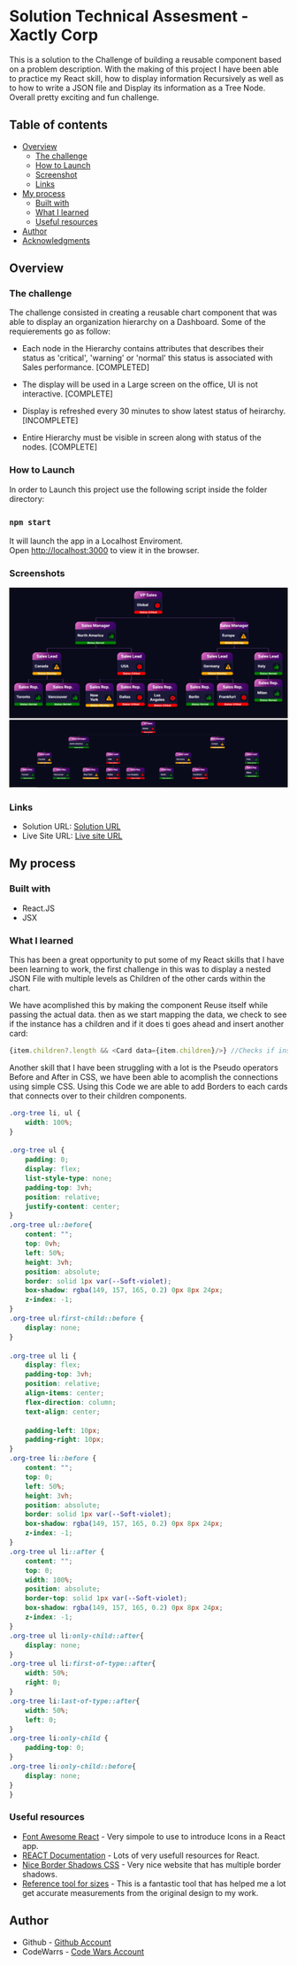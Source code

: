 # Solution Technical Assesment - Xactly Corp

This is a solution to the Challenge of building a reusable component based on a problem description. With the making of this project I have been able to practice my React skill, how to display information Recursively as well as to how to write a JSON file and Display its information as a Tree Node. Overall pretty exciting and fun challenge.

## Table of contents

- [Overview](#overview)
  - [The challenge](#the-challenge)
  - [How to Launch](#How-to-Launch)
  - [Screenshot](#screenshots)
  - [Links](#links)
- [My process](#my-process)
  - [Built with](#built-with)
  - [What I learned](#what-i-learned)
  - [Useful resources](#useful-resources)
- [Author](#author)
- [Acknowledgments](#acknowledgments)


## Overview

### The challenge

The challenge consisted in creating a reusable chart component that was able to display an organization hierarchy on a Dashboard. Some of the requierements go as follow:

- Each node in the Hierarchy contains attributes that describes their status as 'critical', 'warning' or 'normal' this status is associated with Sales performance. [COMPLETED]

- The display will be used in a Large screen on the office, UI is not interactive. [COMPLETE]

- Display is refreshed every 30 minutes to show latest status of heirarchy. [INCOMPLETE]

- Entire Hierarchy must be visible in screen along with status of the nodes. [COMPLETE]

### How to Launch

In order to Launch this project use the following script inside the folder directory:

### `npm start`

It will launch the app in a Localhost Enviroment.\
Open [http://localhost:3000](http://localhost:3000) to view it in the browser.




### Screenshots

![](/screenshot/screenshot1.png)
![](/screenshot/screenshot2.png)


### Links

- Solution URL: [Solution URL](https://github.com/ibendiburg/react-org-chart-component)
- Live Site URL: [Live site URL](https://react-org-chart-component.netlify.app/)

## My process

### Built with

- React.JS
- JSX

### What I learned

This has been a great opportunity to put some of my React skills that I have been learning to work, the first challenge in this was to display a nested JSON File with multiple levels as Children of the other cards within the chart.

We have acomplished this by making the component Reuse itself while passing the actual data. then as we start mapping the data, we check to see if the instance has a children and if it does ti goes ahead and insert another card:

```js
{item.children?.length && <Card data={item.children}/>} //Checks if instance has Children
```
Another skill that I have been struggling with a lot is the Pseudo operators Before and After in CSS, we have been able to acomplish the connections using simple CSS. Using this Code we are able to add Borders to each cards that connects over to their children components.

```css
.org-tree li, ul {
    width: 100%;
}

.org-tree ul {
    padding: 0;
    display: flex;
    list-style-type: none;
    padding-top: 3vh;
    position: relative;
    justify-content: center;
}
.org-tree ul::before{
    content: "";
    top: 0vh;
    left: 50%;
    height: 3vh;
    position: absolute;
    border: solid 1px var(--Soft-violet);
    box-shadow: rgba(149, 157, 165, 0.2) 0px 8px 24px;
    z-index: -1;
}
.org-tree ul:first-child::before {
    display: none;
}

.org-tree ul li {
    display: flex;
    padding-top: 3vh;
    position: relative;
    align-items: center;
    flex-direction: column;
    text-align: center;

    padding-left: 10px;
    padding-right: 10px;
}
.org-tree li::before {
    content: "";
    top: 0;
    left: 50%;
    height: 3vh;
    position: absolute;
    border: solid 1px var(--Soft-violet);
    box-shadow: rgba(149, 157, 165, 0.2) 0px 8px 24px;
    z-index: -1;
}
.org-tree ul li::after {
    content: "";
    top: 0;
    width: 100%;
    position: absolute;
    border-top: solid 1px var(--Soft-violet);
    box-shadow: rgba(149, 157, 165, 0.2) 0px 8px 24px;
    z-index: -1;
}
.org-tree ul li:only-child::after{
    display: none;
}
.org-tree ul li:first-of-type::after{
    width: 50%;
    right: 0;
}
.org-tree li:last-of-type::after{
    width: 50%;
    left: 0;
}
.org-tree li:only-child {
    padding-top: 0;
}
.org-tree li:only-child::before{
    display: none;
}
}
```

### Useful resources
- [Font Awesome React](https://fontawesome.com/v5.15/how-to-use/on-the-web/using-with/react) - Very simpole to use to introduce Icons in a React app.
- [REACT Documentation](https://reactjs.org/docs/getting-started.html) - Lots of very usefull resources for React.
- [Nice Border Shadows CSS](https://getcssscan.com/css-box-shadow-examples) - Very nice website that has multiple border shadows.
- [Reference tool for sizes](https://www.pureref.com/) - This is a fantastic tool that has helped me a lot get accurate measurements from the original design to my work.


## Author
- Github - [Github Account](https://github.com/ibendiburg)
- CodeWarrs - [Code Wars Account](https://www.codewars.com/users/ibendiburg)

